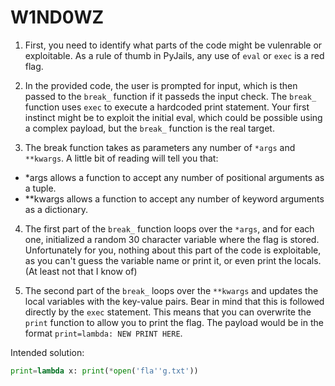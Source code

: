 # W1ND0WZ
1. First, you need to identify what parts of the code might be vulenrable or exploitable. As a rule of thumb in PyJails, any use of `eval` or `exec` is a red flag. 

2. In the provided code, the user is prompted for input, which is then passed to the `break_` function if it passeds the input check. The `break_` function uses `exec` to execute a hardcoded print statement. Your first instinct might be to exploit the initial eval, which could be possible using a complex payload, but the `break_` function is the real target.

3. The break function takes as parameters any number of `*args` and `**kwargs`. A little bit of reading will tell you that:
- *args allows a function to accept any number of positional arguments as a tuple.
- **kwargs allows a function to accept any number of keyword arguments as a dictionary.

4. The first part of the `break_` function loops over the `*args`, and for each one, initialized a random 30 character variable where the flag is stored. Unfortunately for you, nothing about this part of the code is exploitable, as you can't guess the variable name or print it, or even print the locals. (At least not that I know of)

5. The second part of the `break_` loops over the `**kwargs` and updates the local variables with the key-value pairs. Bear in mind that this is followed directly by the `exec` statement. This means that you can overwrite the `print` function to allow you to print the flag. The payload would be in the format `print=lambda: NEW PRINT HERE`.

Intended solution:
```python
print=lambda x: print(*open('fla''g.txt'))
```
